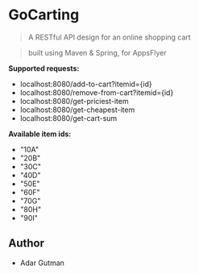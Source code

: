 # GoCarting

> A RESTful API design for an online shopping cart

> built using Maven & Spring, for AppsFlyer

**Supported requests:**

- localhost:8080/add-to-cart?itemid={id}
- localhost:8080/remove-from-cart?itemid={id}
- localhost:8080/get-priciest-item
- localhost:8080/get-cheapest-item
- localhost:8080/get-cart-sum

**Available item ids:**

- "10A"
- "20B"
- "30C"
- "40D"
- "50E"
- "60F"
- "70G"
- "80H"
- "90I"

## Author

- Adar Gutman
